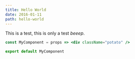 ```yaml
---
title: Hello World
date: 2016-01-11
path: hello-world
---
```


This is a test, this is only a test _beeep_.

```jsx
const MyComponent = props => <div className="potato" />

export default MyComponent
```
